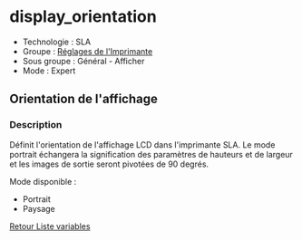# display_orientation

* Technologie : SLA
* Groupe : [Réglages de l'Imprimante](../sla_printer/sla_parameters.md)
* Sous groupe : Général - Afficher
* Mode : Expert

## Orientation de l'affichage

### Description

Définit l'orientation de l'affichage LCD dans l'imprimante SLA.
Le mode portrait échangera la signification des paramètres de hauteurs et de largeur et les images de sortie seront pivotées de 90 degrés.

Mode disponible :
- Portrait
- Paysage

[Retour Liste variables](variable_list.md)